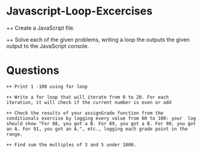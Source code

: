 # Javascript-Loop-Excercises

   ++ Create a JavaScript file.
   
   ++ Solve each of the given problems, writing a loop the outputs the given output to the JavaScript console.

# Questions
   	++ Print 1 -100 using for loop
	
	++ Write a for loop that will iterate from 0 to 20. For each iteration, it will check if the current number is even or odd
	
	++ Check the results of your assignGrade function from the conditionals exercise by logging every value from 60 to 100: your  log should show "For 88, you got a B. For 89, you got a B. For 90, you got an A. For 91, you got an A.", etc., logging each grade point in the range.
	
	++ Find sum the multiples of 3 and 5 under 1000.
	
